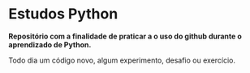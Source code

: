 # Estudos Python

**Repositório com a finalidade de praticar a o uso do github durante o aprendizado de Python.**

Todo dia um código novo, algum experimento, desafio ou exercício. 
